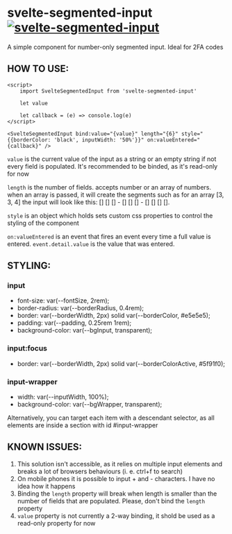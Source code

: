 # svelte-segmented-input [![svelte-segmented-input](https://img.shields.io/badge/-svelte--segmented--input-orange)](github.com/ZuriPL/svelte-segmented-input)

A simple component for number-only segmented input. Ideal for 2FA codes

## HOW TO USE:

```svelte
<script>
    import SvelteSegmentedInput from 'svelte-segmented-input'

    let value

    let callback = (e) => console.log(e)
</script>

<SvelteSegmentedInput bind:value="{value}" length="{6}" style="{{borderColor: 'black', inputWidth: '50%'}}" on:valueEntered="{callback}" />
```

`value` is the current value of the input as a string or an empty string if not every field is populated. It's recommended to be binded, as it's read-only for now

`length` is the number of fields. accepts number or an array of numbers. when an array is passed, it will create the segments such as for an array [3, 3, 4] the input will look like this: [] [] [] - [] [] [] - [] [] [] [].

`style` is an object which holds sets custom css properties to control the styling of the component

`on:valueEntered` is an event that fires an event every time a full value is entered. `event.detail.value` is the value that was entered.

## STYLING:

### input

-   font-size: var(--fontSize, 2rem);
-   border-radius: var(--borderRadius, 0.4rem);
-   border: var(--borderWidth, 2px) solid var(--borderColor, #e5e5e5);
-   padding: var(--padding, 0.25rem 1rem);
-   background-color: var(--bgInput, transparent);

### input:focus

-   border: var(--borderWidth, 2px) solid var(--borderColorActive, #5f91f0);

### input-wrapper

-   width: var(--inputWidth, 100%);
-   background-color: var(--bgWrapper, transparent);

Alternatively, you can target each item with a descendant selector, as all elements are inside a section with id #input-wrapper

## KNOWN ISSUES:

1. This solution isn't accessible, as it relies on multiple input elements and breaks a lot of browsers behaviours (i. e. ctrl+f to search)
2. On mobile phones it is possible to input + and - characters. I have no idea how it happens
3. Binding the `length` property will break when length is smaller than the number of fields that are populated. Please, don't bind the `length` property
4. `value` property is not currently a 2-way binding, it shold be used as a read-only property for now

